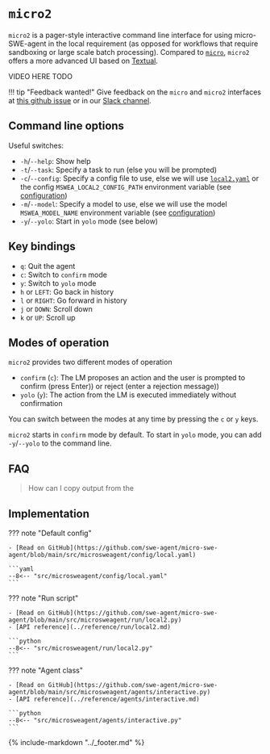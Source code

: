 # `micro2`

`micro2` is a pager-style interactive command line interface for using micro-SWE-agent in the local requirement (as opposed for workflows that require sandboxing or large scale batch processing).
Compared to [`micro`](micro.md), `micro2` offers a more advanced UI based on [Textual](https://textual.textualize.io/).

VIDEO HERE TODO

!!! tip "Feedback wanted!"
    Give feedback on the `micro` and `micro2` interfaces at [this github issue](https://github.com/swe-agent/micro-swe-agent/issues/161)
    or in our [Slack channel](https://join.slack.com/t/swe-bench/shared_invite/zt-36pj9bu5s-o3_yXPZbaH2wVnxnss1EkQ).

## Command line options

Useful switches:

- `-h`/`--help`: Show help
- `-t`/`--task`: Specify a task to run (else you will be prompted)
- `-c`/`--config`: Specify a config file to use, else we will use [`local2.yaml`](https://github.com/swe-agent/micro-swe-agent/blob/main/src/microsweagent/config/local2.yaml) or the config `MSWEA_LOCAL2_CONFIG_PATH` environment variable (see [configuration](../configuration.md))
- `-m`/`--model`: Specify a model to use, else we will use the model `MSWEA_MODEL_NAME` environment variable (see [configuration](../configuration.md))
- `-y`/`--yolo`: Start in `yolo` mode (see below)

## Key bindings

- `q`: Quit the agent
- `c`: Switch to `confirm` mode
- `y`: Switch to `yolo` mode
- `h` or `LEFT`: Go back in history
- `l` or `RIGHT`: Go forward in history
- `j` or `DOWN`: Scroll down
- `k` or `UP`: Scroll up

## Modes of operation

`micro2` provides two different modes of operation

- `confirm` (`c`): The LM proposes an action and the user is prompted to confirm (press Enter)) or reject (enter a rejection message))
- `yolo` (`y`): The action from the LM is executed immediately without confirmation

You can switch between the modes at any time by pressing the `c` or `y` keys.

`micro2` starts in `confirm` mode by default. To start in `yolo` mode, you can add `-y`/`--yolo` to the command line.

## FAQ

> How can I copy output from the

## Implementation

??? note "Default config"

    - [Read on GitHub](https://github.com/swe-agent/micro-swe-agent/blob/main/src/microsweagent/config/local.yaml)

    ```yaml
    --8<-- "src/microsweagent/config/local.yaml"
    ```

??? note "Run script"

    - [Read on GitHub](https://github.com/swe-agent/micro-swe-agent/blob/main/src/microsweagent/run/local2.py)
    - [API reference](../reference/run/local2.md)

    ```python
    --8<-- "src/microsweagent/run/local2.py"
    ```

??? note "Agent class"

    - [Read on GitHub](https://github.com/swe-agent/micro-swe-agent/blob/main/src/microsweagent/agents/interactive.py)
    - [API reference](../reference/agents/interactive.md)

    ```python
    --8<-- "src/microsweagent/agents/interactive.py"
    ```

{% include-markdown "../_footer.md" %}
